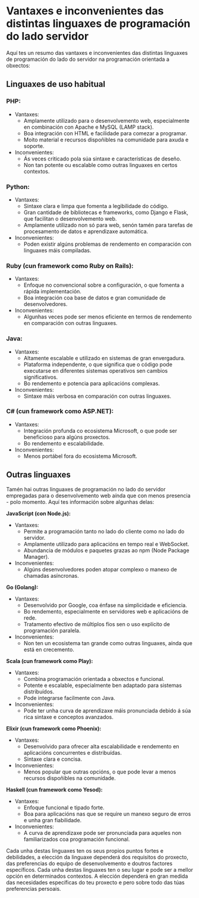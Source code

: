 # Vantaxes e inconvenientes das distintas linguaxes de programación do lado servidor

Aquí tes un resumo das vantaxes e inconvenientes das distintas linguaxes de programación do lado do servidor na programación orientada a obxectos:

## Linguaxes de uso habitual

### **PHP:**

- Vantaxes:
  - Amplamente utilizado para o desenvolvemento web, especialmente en combinación con Apache e MySQL (LAMP stack).
  - Boa integración con HTML e facilidade para comezar a programar.
  - Moito material e recursos dispoñibles na comunidade para axuda e soporte.
- Inconvenientes:
  - Ás veces criticado pola súa sintaxe e características de deseño.
  - Non tan potente ou escalable como outras linguaxes en certos contextos.

### **Python:**

- Vantaxes:
  - Sintaxe clara e limpa que fomenta a legibilidade do código.
  - Gran cantidade de bibliotecas e frameworks, como Django e Flask, que facilitan o desenvolvemento web.
  - Amplamente utilizado non só para web, senón tamén para tarefas de procesamento de datos e aprendizaxe automática.
- Inconvenientes:
  - Poden existir algúns problemas de rendemento en comparación con linguaxes máis compiladas.

### **Ruby (cun framework como Ruby on Rails):**

- Vantaxes:
  - Enfoque no convencional sobre a configuración, o que fomenta a rápida implementación.
  - Boa integración coa base de datos e gran comunidade de desenvolvedores.
- Inconvenientes:
  - Algunhas veces pode ser menos eficiente en termos de rendemento en comparación con outras linguaxes.

### **Java:**

- Vantaxes:
  - Altamente escalable e utilizado en sistemas de gran envergadura.
  - Plataforma independente, o que significa que o código pode executarse en diferentes sistemas operativos sen cambios significativos.
  - Bo rendemento e potencia para aplicacións complexas.
- Inconvenientes:
  - Sintaxe máis verbosa en comparación con outras linguaxes.

### **C# (cun framework como ASP.NET):**

- Vantaxes:
  - Integración profunda co ecosistema Microsoft, o que pode ser beneficioso para algúns proxectos.
  - Bo rendemento e escalabilidade.
- Inconvenientes:
  - Menos portábel fora do ecosistema Microsoft.

## Outras linguaxes

Tamén hai outras linguaxes de programación no lado do servidor empregadas para o desenvolvemento web aínda que con menos presencia - polo momento. Aquí tes información sobre algunhas delas:

**JavaScript (con Node.js):**

- Vantaxes:
  - Permite a programación tanto no lado do cliente como no lado do servidor.
  - Amplamente utilizado para aplicacións en tempo real e WebSocket.
  - Abundancia de módulos e paquetes grazas ao npm (Node Package Manager).
- Inconvenientes:
  - Algúns desenvolvedores poden atopar complexo o manexo de chamadas asíncronas.

**Go (Golang):**

- Vantaxes:
  - Desenvolvido por Google, coa énfase na simplicidade e eficiencia.
  - Bo rendemento, especialmente en servidores web e aplicacións de rede.
  - Tratamento efectivo de múltiplos fíos sen o uso explícito de programación paralela.
- Inconvenientes:
  - Non ten un ecosistema tan grande como outras linguaxes, aínda que está en crecemento.

**Scala (cun framework como Play):**

- Vantaxes:
  - Combina programación orientada a obxectos e funcional.
  - Potente e escalable, especialmente ben adaptado para sistemas distribuídos.
  - Pode integrarse facilmente con Java.
- Inconvenientes:
  - Pode ter unha curva de aprendizaxe máis pronunciada debido á súa rica sintaxe e conceptos avanzados.

**Elixir (cun framework como Phoenix):**

- Vantaxes:
  - Desenvolvido para ofrecer alta escalabilidade e rendemento en aplicacións concurrentes e distribuídas.
  - Sintaxe clara e concisa.
- Inconvenientes:
  - Menos popular que outras opcións, o que pode levar a menos recursos dispoñibles na comunidade.

**Haskell (cun framework como Yesod):**

- Vantaxes:
  - Enfoque funcional e tipado forte.
  - Boa para aplicacións nas que se require un manexo seguro de erros e unha gran fiabilidade.
- Inconvenientes:
  - A curva de aprendizaxe pode ser pronunciada para aqueles non familiarizados coa programación funcional.

Cada unha destas linguaxes ten os seus propios puntos fortes e debilidades, a elección da linguaxe dependerá dos requisitos do proxecto, das preferencias do equipo de desenvolvemento e doutros factores específicos. Cada unha destas linguaxes ten o seu lugar e pode ser a mellor opción en determinados contextos. A elección dependerá en gran medida das necesidades específicas do teu proxecto e pero sobre todo das túas preferencias persoais.